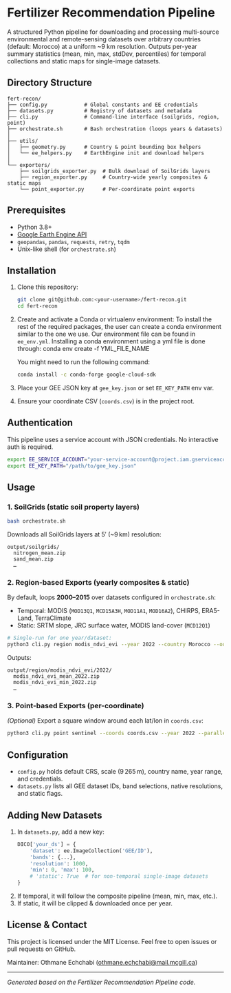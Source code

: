 # Fertilizer Recommendation Pipeline

A structured Python pipeline for downloading and processing multi-source environmental and remote-sensing datasets over arbitrary countries (default: Morocco) at a uniform \~9 km resolution. Outputs per-year summary statistics (mean, min, max, stdDev, percentiles) for temporal collections and static maps for single-image datasets.

## Directory Structure

```
fert-recon/
├── config.py            # Global constants and EE credentials
├── datasets.py          # Registry of datasets and metadata
├── cli.py               # Command-line interface (soilgrids, region, point)
├── orchestrate.sh       # Bash orchestration (loops years & datasets)
│
├── utils/
│   ├── geometry.py      # Country & point bounding box helpers
│   └── ee_helpers.py    # EarthEngine init and download helpers
│
└── exporters/
    ├── soilgrids_exporter.py  # Bulk download of SoilGrids layers
    ├── region_exporter.py     # Country‑wide yearly composites & static maps
    └── point_exporter.py      # Per-coordinate point exports
```

## Prerequisites

- Python 3.8+
- [Google Earth Engine API](https://developers.google.com/earth-engine)
- `geopandas`, `pandas`, `requests`, `retry`, `tqdm`
- Unix-like shell (for `orchestrate.sh`)

## Installation

1. Clone this repository:
   ```bash
   git clone git@github.com:<your-username>/fert-recon.git
   cd fert-recon
   ```
2. Create and activate a Conda or virtualenv environment:
   To install the rest of the required packages, the user can create a conda environment similar to the one we use. Our environment file can be found in `ee_env.yml`. Installing a conda environment using a yml file is done through: conda env create -f YML_FILE_NAME 

   You might need to run the following command:
   ```bash
   conda install -c conda-forge google-cloud-sdk
   ```

4. Place your GEE JSON key at `gee_key.json` or set `EE_KEY_PATH` env var.
5. Ensure your coordinate CSV (`coords.csv`) is in the project root.

## Authentication

This pipeline uses a service account with JSON credentials. No interactive auth is required.

```bash
export EE_SERVICE_ACCOUNT="your-service-account@project.iam.gserviceaccount.com"
export EE_KEY_PATH="/path/to/gee_key.json"
```

## Usage

### 1. SoilGrids (static soil property layers)

```bash
bash orchestrate.sh
```

Downloads all SoilGrids layers at 5′ (\~9 km) resolution:

```
output/soilgrids/
  nitrogen_mean.zip
  sand_mean.zip
  …
```

### 2. Region-based Exports (yearly composites & static)

By default, loops **2000–2015** over datasets configured in `orchestrate.sh`:

- Temporal: MODIS (`MOD13Q1`, `MCD15A3H`, `MOD11A1`, `MOD16A2`), CHIRPS, ERA5-Land, TerraClimate
- Static: SRTM slope, JRC surface water, MODIS land-cover (`MCD12Q1`)

```bash
# Single-run for one year/dataset:
python3 cli.py region modis_ndvi_evi --year 2022 --country Morocco --out output/region/modis_ndvi_evi/2022
```

Outputs:

```
output/region/modis_ndvi_evi/2022/
  modis_ndvi_evi_mean_2022.zip
  modis_ndvi_evi_min_2022.zip
  …
```

### 3. Point-based Exports (per-coordinate)

*(Optional)* Export a square window around each lat/lon in `coords.csv`:

```bash
python3 cli.py point sentinel --coords coords.csv --year 2022 --parallel --workers 16 --out output/point/sentinel
```

## Configuration

- `config.py` holds default CRS, scale (9 265 m), country name, year range, and credentials.
- `datasets.py` lists all GEE dataset IDs, band selections, native resolutions, and static flags.

## Adding New Datasets

1. In `datasets.py`, add a new key:
   ```python
   DICO['your_ds'] = {
       'dataset': ee.ImageCollection('GEE/ID'),
       'bands': {...},
       'resolution': 1000,
       'min': 0, 'max': 100,
       # 'static': True  # for non-temporal single-image datasets
   }
   ```
2. If temporal, it will follow the composite pipeline (mean, min, max, etc.).
3. If static, it will be clipped & downloaded once per year.

## License & Contact

This project is licensed under the MIT License. Feel free to open issues or pull requests on GitHub.

Maintainer: Othmane Echchabi ([othmane.echchabi@mail.mcgill.ca](mailto\:othmane.echchabi@mail.mcgill.ca))

---

*Generated based on the Fertilizer Recommendation Pipeline code.*

